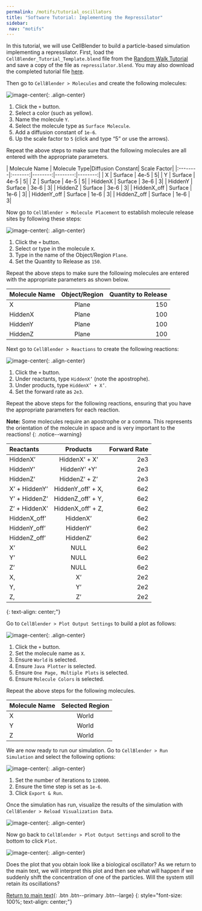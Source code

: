 ```yaml
---
permalink: /motifs/tutorial_oscillators
title: "Software Tutorial: Implementing the Repressilator"
sidebar:
 nav: "motifs"
---
```


In this tutorial, we will use CellBlender to build a particle-based simulation implementing a repressilator. First, load the `CellBlender_Tutorial_Template.blend` file from the [Random Walk Tutorial](../prologue/tutorial-random-walk) and save a copy of the file as `repressilator.blend`. You may also download the completed tutorial file <a href="../tutorials/repressilator.blend" download="repressilator.blend">here</a>.

Then go to `CellBlender > Molecules` and create the following molecules:

![image-center](../assets/images/motifs_norm1.png){: .align-center}

1. Click the `+` button.
2. Select a color (such as yellow).
3. Name the molecule `Y`.
4. Select the molecule type as `Surface Molecule`.
5. Add a diffusion constant of `1e-6`.
6. Up the scale factor to `5` (click and type “5” or use the arrows).

Repeat the above steps to make sure that the following molecules are all entered with the appropriate parameters.

| Molecule Name | Molecule Type|Diffusion Constant| Scale Factor|
|:--------|:-------:|--------:|--------:|--------:|
| X  | Surface  | 4e-5  | 5|
| Y  | Surface  | 4e-5  | 5|
| Z  | Surface  | 4e-5  | 5|
| HiddenX  | Surface  | 3e-6  | 3|
| HiddenY  | Surface  | 3e-6  | 3|
| HiddenZ  | Surface  | 3e-6  | 3|
| HiddenX_off  | Surface  | 1e-6  | 3|
| HiddenY_off  | Surface  | 1e-6  | 3|
| HiddenZ_off  | Surface  | 1e-6  | 3|

Now go to `CellBlender > Molecule Placement` to establish molecule release sites by following these steps:

![image-center](../assets/images/motifs_norm3.png){: .align-center}

1. Click the `+` button.
2. Select or type in the molecule `X`.
3. Type in the name of the Object/Region `Plane`.
4. Set the Quantity to Release as `150`.

Repeat the above steps to make sure the following molecules are entered with the appropriate parameters as shown below.

| Molecule Name | Object/Region|Quantity to Release|
|:--------|:-------:|--------:|
| X  | Plane | 150 |
| HiddenX  | Plane | 100 |
| HiddenY  | Plane | 100 |
| HiddenZ  | Plane | 100 |

Next go to `CellBlender > Reactions` to create the following reactions:

![image-center](../assets/images/motifs_norm4.png){: .align-center}

1. Click the `+` button.
2. Under reactants, type `HiddenX’` (note the apostrophe).
3. Under products, type `HiddenX’ + X’`.
4. Set the forward rate as `2e3`.

Repeat the above steps for the following reactions, ensuring that you have the appropriate parameters for each reaction.

**Note:** Some molecules require an apostrophe or a comma. This represents the orientation of the molecule in space and is very important to the reactions!
{: .notice--warning}

| Reactants |Products|Forward Rate|
|:--------|:-------:|--------:|
| HiddenX’  | HiddenX’ + X’ | 2e3 |
| HiddenY’  | HiddenY’ +Y’ | 2e3 |
| HiddenZ’  | HiddenZ’ + Z’ | 2e3 |
| X’ + HiddenY’ | HiddenY_off’ + X, | 6e2 |
| Y’ + HiddenZ’ | HiddenZ_off’ + Y, | 6e2 |
| Z’ + HiddenX’ | HiddenX_off’ + Z, | 6e2 |
| HiddenX_off’ | HiddenX’ | 6e2 |
| HiddenY_off’ | HiddenY’ | 6e2 |
| HiddenZ_off’ | HiddenZ’ | 6e2 |
| X’ | NULL | 6e2 |
| Y’ | NULL | 6e2 |
| Z’ | NULL | 6e2 |
| X, | X’ | 2e2 |
| Y, | Y’ | 2e2 |
| Z, | Z’ | 2e2 |
{: text-align: center;"}

Go to `CellBlender > Plot Output Settings` to build a plot as follows:

![image-center](../assets/images/motifs_norm6.png){: .align-center}

1. Click the `+` button.
2. Set the molecule name as `X`.
3. Ensure `World` is selected.
4. Ensure `Java Plotter` is selected.
5. Ensure `One Page, Multiple Plots` is selected.
6. Ensure `Molecule Colors` is selected.

Repeat the above steps for the following molecules.

| Molecule Name|Selected Region|
|:--------|:-------:|
| X | World|
| Y | World|
| Z | World|

We are now ready to run our simulation. Go to `CellBlender > Run Simulation` and select the following options:

![image-center](../assets/images/motifs_norm7.png){: .align-center}

1. Set the number of iterations to `120000`.
2. Ensure the time step is set as `1e-6`.
3. Click `Export & Run`.

Once the simulation has run, visualize the results of the simulation with `CellBlender > Reload Visualization Data`.

![image-center](../assets/images/motifs_norm8.png){: .align-center}

Now go back to `CellBlender > Plot Output Settings` and scroll to the bottom to click `Plot`.

![image-center](../assets/images/motifs_norm9.png){: .align-center}

Does the plot that you obtain look like a biological oscillator? As we return to the main text, we will interpret this plot and then see what will happen if we suddenly shift the concentration of one of the particles. Will the system still retain its oscillations?

[Return to main text](oscillators#interpreting-the-repressilators-oscillations){: .btn .btn--primary .btn--large}
{: style="font-size: 100%; text-align: center;"}
